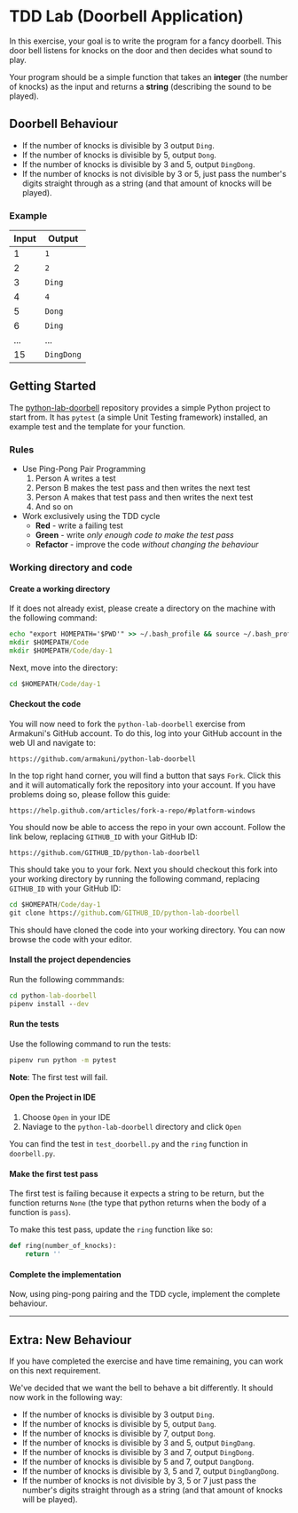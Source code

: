 # TDD Lab (Doorbell Application)

In this exercise, your goal is to write the program for a fancy
doorbell. This door bell listens for knocks on the door and then decides
what sound to play.

Your program should be a simple function that takes an **integer** (the
number of knocks) as the input and returns a **string** (describing the
sound to be played).

## Doorbell Behaviour

- If the number of knocks is divisible by 3 output `Ding`.
- If the number of knocks is divisible by 5, output `Dong`.
- If the number of knocks is divisible by 3 and 5, output `DingDong`.
- If the number of knocks is not divisible by 3 or 5, just pass the
  number's digits straight through as a string (and that amount of
  knocks will be played).

### Example

| Input | Output     |
| ----- | ---------- |
| 1     | `1`        |
| 2     | `2`        |
| 3     | `Ding`     |
| 4     | `4`        |
| 5     | `Dong`     |
| 6     | `Ding`     |
| ...   | ...        |
| 15    | `DingDong` |

## Getting Started

The
[python-lab-doorbell](https://github.com/armakuni/python-lab-doorbell)
repository provides a simple Python project to start from. It has
`pytest` (a simple Unit Testing framework) installed, an example test
and the template for your function.

### Rules

- Use Ping-Pong Pair Programming
  1.  Person A writes a test
  2.  Person B makes the test pass and then writes the next test
  3.  Person A makes that test pass and then writes the next test
  4.  And so on
- Work exclusively using the TDD cycle
  - **Red** - write a failing test
  - **Green** - write _only enough code to make the test pass_
  - **Refactor** - improve the code _without changing the behaviour_

### Working directory and code

#### Create a working directory

If it does not already exist, please create a directory on the machine
with the following command:

```cmd
echo "export HOMEPATH='$PWD'" >> ~/.bash_profile && source ~/.bash_profile
mkdir $HOMEPATH/Code
mkdir $HOMEPATH/Code/day-1
```

Next, move into the directory:

```cmd
cd $HOMEPATH/Code/day-1
```

#### Checkout the code

You will now need to fork the `python-lab-doorbell` exercise from
Armakuni's GitHub account. To do this, log into your GitHub account in
the web UI and navigate to:

    https://github.com/armakuni/python-lab-doorbell

In the top right hand corner, you will find a button that says `Fork`.
Click this and it will automatically fork the repository into your
account. If you have problems doing so, please follow this guide:

    https://help.github.com/articles/fork-a-repo/#platform-windows

You should now be able to access the repo in your own account. Follow
the link below, replacing `GITHUB_ID` with your GitHub ID:

    https://github.com/GITHUB_ID/python-lab-doorbell

This should take you to your fork. Next you should checkout this fork
into your working directory by running the following command, replacing
`GITHUB_ID` with your GitHub ID:

```cmd
cd $HOMEPATH/Code/day-1
git clone https://github.com/GITHUB_ID/python-lab-doorbell
```

This should have cloned the code into your working directory. You can
now browse the code with your editor.

#### Install the project dependencies

Run the following commmands:

```cmd
cd python-lab-doorbell
pipenv install --dev
```

#### Run the tests

Use the following command to run the tests:

```cmd
pipenv run python -m pytest
```

**Note**: The first test will fail.

#### Open the Project in IDE

1.  Choose `Open` in your IDE
2.  Naviage to the `python-lab-doorbell` directory and click `Open`

You can find the test in `test_doorbell.py` and the `ring` function in
`doorbell.py`.

#### Make the first test pass

The first test is failing because it expects a string to be return, but
the function returns `None` (the type that python returns when the body
of a function is `pass`).

To make this test pass, update the `ring` function like so:

```python
def ring(number_of_knocks):
    return ''
```

#### Complete the implementation

Now, using ping-pong pairing and the TDD cycle, implement the complete
behaviour.

---

## Extra: New Behaviour

If you have completed the exercise and have time remaining, you can work
on this next requirement.

We've decided that we want the bell to behave a bit differently. It
should now work in the following way:

- If the number of knocks is divisible by 3 output `Ding`.
- If the number of knocks is divisible by 5, output `Dang`.
- If the number of knocks is divisible by 7, output `Dong`.
- If the number of knocks is divisible by 3 and 5, output `DingDang`.
- If the number of knocks is divisible by 3 and 7, output `DingDong`.
- If the number of knocks is divisible by 5 and 7, output `DangDong`.
- If the number of knocks is divisible by 3, 5 and 7, output
  `DingDangDong`.
- If the number of knocks is not divisible by 3, 5 or 7 just pass the
  number's digits straight through as a string (and that amount of
  knocks will be played).
